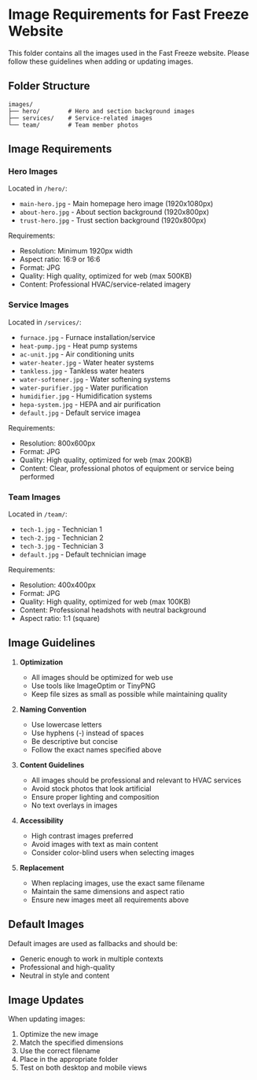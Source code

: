 # Image Requirements for Fast Freeze Website

This folder contains all the images used in the Fast Freeze website. Please follow these guidelines when adding or updating images.

## Folder Structure

```
images/
├── hero/        # Hero and section background images
├── services/    # Service-related images
└── team/        # Team member photos
```

## Image Requirements

### Hero Images
Located in `/hero/`:
- `main-hero.jpg` - Main homepage hero image (1920x1080px)
- `about-hero.jpg` - About section background (1920x800px)
- `trust-hero.jpg` - Trust section background (1920x800px)

Requirements:
- Resolution: Minimum 1920px width
- Aspect ratio: 16:9 or 16:6
- Format: JPG
- Quality: High quality, optimized for web (max 500KB)
- Content: Professional HVAC/service-related imagery

### Service Images
Located in `/services/`:
- `furnace.jpg` - Furnace installation/service
- `heat-pump.jpg` - Heat pump systems
- `ac-unit.jpg` - Air conditioning units
- `water-heater.jpg` - Water heater systems
- `tankless.jpg` - Tankless water heaters
- `water-softener.jpg` - Water softening systems
- `water-purifier.jpg` - Water purification
- `humidifier.jpg` - Humidification systems
- `hepa-system.jpg` - HEPA and air purification
- `default.jpg` - Default service imagea

Requirements:
- Resolution: 800x600px
- Format: JPG
- Quality: High quality, optimized for web (max 200KB)
- Content: Clear, professional photos of equipment or service being performed

### Team Images
Located in `/team/`:
- `tech-1.jpg` - Technician 1
- `tech-2.jpg` - Technician 2
- `tech-3.jpg` - Technician 3
- `default.jpg` - Default technician image

Requirements:
- Resolution: 400x400px
- Format: JPG
- Quality: High quality, optimized for web (max 100KB)
- Content: Professional headshots with neutral background
- Aspect ratio: 1:1 (square)

## Image Guidelines

1. **Optimization**
   - All images should be optimized for web use
   - Use tools like ImageOptim or TinyPNG
   - Keep file sizes as small as possible while maintaining quality

2. **Naming Convention**
   - Use lowercase letters
   - Use hyphens (-) instead of spaces
   - Be descriptive but concise
   - Follow the exact names specified above

3. **Content Guidelines**
   - All images should be professional and relevant to HVAC services
   - Avoid stock photos that look artificial
   - Ensure proper lighting and composition
   - No text overlays in images

4. **Accessibility**
   - High contrast images preferred
   - Avoid images with text as main content
   - Consider color-blind users when selecting images

5. **Replacement**
   - When replacing images, use the exact same filename
   - Maintain the same dimensions and aspect ratio
   - Ensure new images meet all requirements above

## Default Images

Default images are used as fallbacks and should be:
- Generic enough to work in multiple contexts
- Professional and high-quality
- Neutral in style and content

## Image Updates

When updating images:
1. Optimize the new image
2. Match the specified dimensions
3. Use the correct filename
4. Place in the appropriate folder
5. Test on both desktop and mobile views 